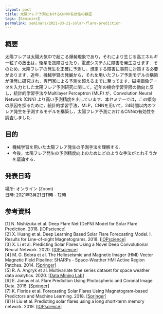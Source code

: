 ```yaml
---
layout: post
title: 太陽フレア予測におけるCNNの有効性の検証
tags: [Seminars]
permalink: seminars/2021-03-21-solar-flare-prediction
---
```


## 概要
太陽フレアは太陽大気中で起こる爆発現象であり，それにより生じる高エネルギー粒子の放出は，衛星を故障させたり，電波システムに障害を発生させます．そのため，太陽フレアの発生を正確に予測し，想定する障害に事前に対策する必要があります．近年，機械学習の発展から，それを用いたフレア予測モデルの構築が活発に研究され，専門家による予測を超えるまでに至ってます．磁場画像データを入力とした太陽フレア予測研究に関して，近年の機会学習界隈の動向と反し，統計的学習手法やMultilayer Perceptron (MLP) が，Convolution Neural Network (CNN) より高い予測精度を出しています．本セミナーでは，この傾向の原因を探るために，統計的学習手法，MLP，CNNを用いて，24時間以内のフレア発生を予測するモデルを構築し，太陽フレア予測におけるCNNの有効性を調査しました．

## 目的
- 機械学習を用いた太陽フレア発生の予測手法を理解する．
- 今後，太陽フレア発生の予測精度向上のためにどのような手法がとれそうかを議論する．

## 発表日時
場所:  オンライン (Zoom) \
日時: 2021年3月21日11時 - 12時

## 参考資料
[1] N. Nishizuka et al. Deep Flare Net (DeFN) Model for Solar Flare Prediction. 2018. [[IOPscience]](https://iopscience.iop.org/article/10.3847/1538-4357/aab9a7/pdf) \
[2] X. Huang et al. Deep Learning Based Solar Flare Forecasting Model. I. Results for Line-of-sight Magnetograms. 2018. [[IOPscience]](https://iopscience.iop.org/article/10.3847/1538-4357/aaae00/pdf) \
[3] X. Li et al. Predicting Solar Flares Using a Novel Deep Convolutional Neural Network. 2020. [[IOPscience]](https://iopscience.iop.org/article/10.3847/1538-4357/ab6d04/pdf) \
[4] M. G. Bobra et al. The Helioseismic and Magnetic Imager (HMI) Vector Magnetic Field Pipeline: SHARPs - Space-Weather HMI Active Region Patches. 2014. [[Springer]](https://link.springer.com/content/pdf/10.1007/s11207-014-0529-3.pdf) \
[5] R. A. Angryk et al. Multivariate time series dataset for space weather data analytics. 2020. [[Data Mining Lab]](https://dmlab.cs.gsu.edu/wp-content/uploads/mvts4swa.pdf) \
[6] E. Jonas et al. Flare Prediction Using Photospheric and Coronal Image Data. 2018. [[Springer]](https://link.springer.com/content/pdf/10.1007/s11207-018-1258-9.pdf) \
[7] K. Florios et al. Forecasting Solar Flares Using Magnetogram-based Predictors and Machine Learning. 2018. [[Springer]](https://link.springer.com/content/pdf/10.1007/s11207-018-1250-4.pdf) \
[8] H Liu et al. Predicting solar flares using a long short-term memory network. 2019. [[IOPscience]](https://iopscience.iop.org/article/10.3847/1538-4357/ab1b3c/pdf)
